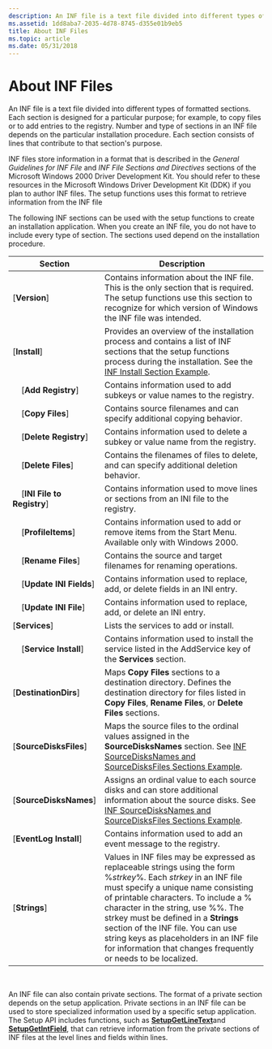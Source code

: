 ```yaml
---
description: An INF file is a text file divided into different types of formatted sections.
ms.assetid: 1dd8aba7-2035-4d78-8745-d355e01b9eb5
title: About INF Files
ms.topic: article
ms.date: 05/31/2018
---
```


# About INF Files

An INF file is a text file divided into different types of formatted sections. Each section is designed for a particular purpose; for example, to copy files or to add entries to the registry. Number and type of sections in an INF file depends on the particular installation procedure. Each section consists of lines that contribute to that section's purpose.

INF files store information in a format that is described in the *General Guidelines for INF File* and *INF File Sections and Directives* sections of the Microsoft Windows 2000 Driver Development Kit. You should refer to these resources in the Microsoft Windows Driver Development Kit (DDK) if you plan to author INF files. The setup functions uses this format to retrieve information from the INF file

The following INF sections can be used with the setup functions to create an installation application. When you create an INF file, you do not have to include every type of section. The sections used depend on the installation procedure.



| Section                          | Description                                                                                                                                                                                                                                                                                                                                                                                                                      |
|----------------------------------|----------------------------------------------------------------------------------------------------------------------------------------------------------------------------------------------------------------------------------------------------------------------------------------------------------------------------------------------------------------------------------------------------------------------------------|
| \[**Version**\]                  | Contains information about the INF file. This is the only section that is required. The setup functions use this section to recognize for which version of Windows the INF file was intended.                                                                                                                                                                                                                                    |
| \[**Install**\]                  | Provides an overview of the installation process and contains a list of INF sections that the setup functions process during the installation. See the [INF Install Section Example](inf-install-section-example.md).                                                                                                                                                                                                           |
|     \[**Add Registry**\]         | Contains information used to add subkeys or value names to the registry.                                                                                                                                                                                                                                                                                                                                                         |
|     \[**Copy Files**\]           | Contains source filenames and can specify additional copying behavior.                                                                                                                                                                                                                                                                                                                                                           |
|     \[**Delete Registry**\]      | Contains information used to delete a subkey or value name from the registry.                                                                                                                                                                                                                                                                                                                                                    |
|     \[**Delete Files**\]         | Contains the filenames of files to delete, and can specify additional deletion behavior.                                                                                                                                                                                                                                                                                                                                         |
|     \[**INI File to Registry**\] | Contains information used to move lines or sections from an INI file to the registry.                                                                                                                                                                                                                                                                                                                                            |
|     \[**ProfileItems**\]         | Contains information used to add or remove items from the Start Menu. Available only with Windows 2000.                                                                                                                                                                                                                                                                                                                          |
|     \[**Rename Files**\]         | Contains the source and target filenames for renaming operations.                                                                                                                                                                                                                                                                                                                                                                |
|     \[**Update INI Fields**\]    | Contains information used to replace, add, or delete fields in an INI entry.                                                                                                                                                                                                                                                                                                                                                     |
|     \[**Update INI File**\]      | Contains information used to replace, add, or delete an INI entry.                                                                                                                                                                                                                                                                                                                                                               |
| \[**Services**\]                 | Lists the services to add or install.                                                                                                                                                                                                                                                                                                                                                                                            |
|     \[**Service Install**\]      | Contains information used to install the service listed in the AddService key of the **Services** section.                                                                                                                                                                                                                                                                                                                       |
| \[**DestinationDirs**\]          | Maps **Copy Files** sections to a destination directory. Defines the destination directory for files listed in **Copy Files**, **Rename Files**, or **Delete Files** sections.                                                                                                                                                                                                                                                   |
| \[**SourceDisksFiles**\]         | Maps the source files to the ordinal values assigned in the **SourceDisksNames** section. See [INF SourceDisksNames and SourceDisksFiles Sections Example](inf-sourcedisksnames-and-sourcedisksfiles-sections-example.md).                                                                                                                                                                                                      |
| \[**SourceDisksNames**\]         | Assigns an ordinal value to each source disks and can store additional information about the source disks. See [INF SourceDisksNames and SourceDisksFiles Sections Example](inf-sourcedisksnames-and-sourcedisksfiles-sections-example.md).                                                                                                                                                                                     |
| \[**EventLog Install**\]         | Contains information used to add an event message to the registry.                                                                                                                                                                                                                                                                                                                                                               |
| \[**Strings**\]                  | Values in INF files may be expressed as replaceable strings using the form %*strkey*%. Each *strkey* in an INF file must specify a unique name consisting of printable characters. To include a % character in the string, use %%. The strkey must be defined in a **Strings** section of the INF file. You can use string keys as placeholders in an INF file for information that changes frequently or needs to be localized. |



 

An INF file can also contain private sections. The format of a private section depends on the setup application. Private sections in an INF file can be used to store specialized information used by a specific setup application. The Setup API includes functions, such as [**SetupGetLineText**](/windows/desktop/api/Setupapi/nf-setupapi-setupgetlinetexta)and [**SetupGetIntField**](/windows/desktop/api/Setupapi/nf-setupapi-setupgetintfield), that can retrieve information from the private sections of INF files at the level lines and fields within lines.

 

 



